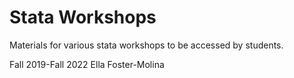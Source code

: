 # Stata Workshops

Materials for various stata workshops to be accessed by students.

Fall 2019-Fall 2022
Ella Foster-Molina
